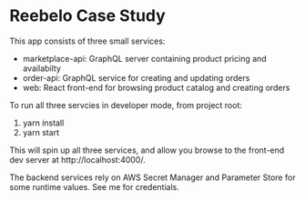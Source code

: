 # Reebelo Case Study

This app consists of three small services:

* marketplace-api: GraphQL server containing product pricing and availabilty
* order-api: GraphQL service for creating and updating orders
* web: React front-end for browsing product catalog and creating orders

To run all three servcies in developer mode, from project root:

1. yarn install
2. yarn start

This will spin up all three services, and allow you browse to the front-end 
dev server at http://localhost:4000/.

The backend services rely on AWS Secret Manager and Parameter Store for some runtime
values. See me for credentials.

